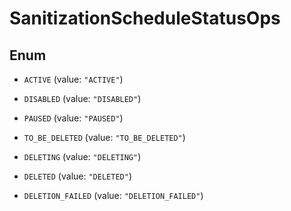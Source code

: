 

# SanitizationScheduleStatusOps

## Enum


* `ACTIVE` (value: `"ACTIVE"`)

* `DISABLED` (value: `"DISABLED"`)

* `PAUSED` (value: `"PAUSED"`)

* `TO_BE_DELETED` (value: `"TO_BE_DELETED"`)

* `DELETING` (value: `"DELETING"`)

* `DELETED` (value: `"DELETED"`)

* `DELETION_FAILED` (value: `"DELETION_FAILED"`)



